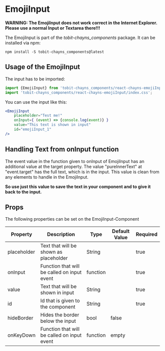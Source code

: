 # EmojiInput

**WARNING: The EmojiInput does not work correct in the Internet Explorer.**  
**Please use a normal Input or Textarea there!!!**

The EmojiInput is part of the *tobit-chayns_components* package. It can be installed via npm:

    npm install -S tobit-chayns_components@latest


## Usage of the EmojiInput
The input has to be imported:

```jsx
import {EmojiInput} from 'tobit-chayns_components/react-chayns-emojiInput';
import 'tobit-chayns_components/react-chayns-emojiInput/index.css';
```


You can use the input like this:
```jsx
<EmojiInput 
    placeholder="Test me!"
    onInput={ (event) => {console.log(event)} }
    value="This text is shown in input"
    id="emojiInput_1"
/>
```

## Handling Text from onInput function
The event value in the function given to onInput of EmojiInput has an additional value at the target
property. The value "pureInnerText" at "event.target" has the full text, which is in the input.
This value is clean from any elements to handle in the EmojiInput. 

**So use just this value to save the text in your component and to give it back to the input.**

## Props
The following properties can be set on the EmojiInput-Component

| Property     | Description                                  | Type     | Default Value | Required |
|--------------|----------------------------------------------|----------|---------------|----------|
| placeholder  | Text that will be shown as placeholder       | String   |               | true     |
| onInput      | Function that will be called on input event  | function |               | true     |
| value        | Text that will be shown in input             | String   |               | true     |
| id           | Id that is given to the component            | String   |               | true     |
| hideBorder   | Hides the border below the input             | bool     | false         |          |
| onKeyDown    | Function that will be called on input event  | function | empty         |          |
